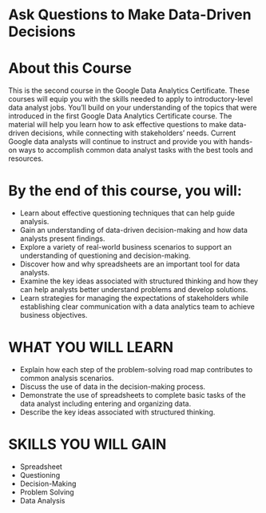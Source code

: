# Ask Questions to Make Data-Driven Decisions


# About this Course
This is the second course in the Google Data Analytics Certificate. These courses will equip you with the skills needed to apply to introductory-level data analyst jobs. You’ll build on your understanding of the topics that were introduced in the first Google Data Analytics Certificate course. The material will help you learn how to ask effective questions to make data-driven decisions, while connecting with stakeholders’ needs. Current Google data analysts will continue to instruct and provide you with hands-on ways to accomplish common data analyst tasks with the best tools and resources.

# By the end of this course, you will:
* Learn about effective questioning techniques that can help guide analysis. 
* Gain an understanding of data-driven decision-making and how data analysts present findings.
* Explore a variety of real-world business scenarios to support an understanding of questioning and decision-making.
* Discover how and why spreadsheets are an important tool for data analysts.
* Examine the key ideas associated with structured thinking and how they can help analysts better understand problems and develop solutions.
* Learn strategies for managing the expectations of stakeholders while establishing clear communication with a data analytics team to achieve business objectives.

# WHAT YOU WILL LEARN
* Explain how each step of the problem-solving road map contributes to common analysis scenarios.
* Discuss the use of data in the decision-making process.
* Demonstrate the use of spreadsheets to complete basic tasks of the data analyst including entering and organizing data.
* Describe the key ideas associated with structured thinking.

# SKILLS YOU WILL GAIN
* Spreadsheet
* Questioning
* Decision-Making
* Problem Solving
* Data Analysis
